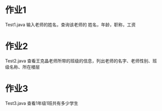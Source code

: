 # 作业1
Test1.java
输入老师的姓名，查询该老师的 姓名，年龄，职称，工资

# 作业2
Test2.java
查看王克晶老师所带的班级的信息，列出老师的名字、老师性别、班级名称、所在楼层

# 作业3
Test3.java
查看1年级1班共有多少学生
